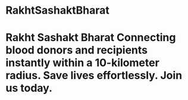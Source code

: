 # RakhtSashaktBharat
# Rakht Sashakt Bharat  Connecting blood donors and recipients instantly within a 10-kilometer radius. Save lives effortlessly. Join us today.
